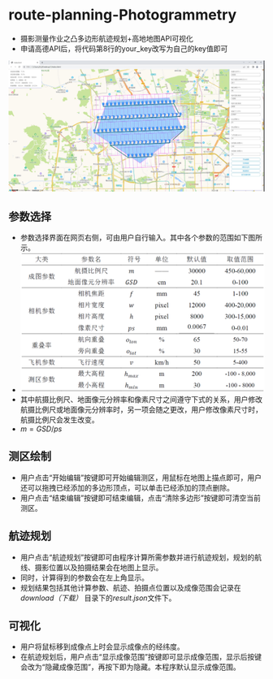 # route-planning-Photogrammetry
+ 摄影测量作业之凸多边形航迹规划+高地地图API可视化
+ 申请高德API后，将代码第8行的your_key改写为自己的key值即可
<img src="show.JPG" width="900px"/>

## 参数选择
 + 参数选择界面在网页右侧，可由用户自行输入。其中各个参数的范围如下图所示。
 + <img src="table.PNG" width="800px"/>
 + 其中航摄比例尺、地面像元分辨率和像素尺寸之间遵守下式的关系，用户修改航摄比例尺或地面像元分辨率时，另一项会随之更改，用户修改像素尺寸时，航摄比例尺会发生改变。
 + $m=GSD/ps$
## 测区绘制
+ 用户点击“开始编辑”按键即可开始编辑测区，用鼠标在地图上描点即可，用户还可以拖拽已经添加的多边形顶点，可以单击已经添加的顶点删除。
+ 用户点击“结束编辑”按键即可结束编辑，点击“清除多边形”按键即可清空当前测区。
## 航迹规划
+ 用户点击“航迹规划”按键即可由程序计算所需参数并进行航迹规划，规划的航线、摄影位置以及拍摄结果会在地图上显示。
+ 同时，计算得到的参数会在左上角显示。
+ 规划结果包括其他计算参数、航迹、拍摄点位置以及成像范围会记录在*download（下载）* 目录下的*result.json*文件下。
## 可视化
+ 用户将鼠标移到成像点上时会显示成像点的经纬度。
+ 在航迹规划后，用户点击“显示成像范围”按键即可显示成像范围，显示后按键会改为“隐藏成像范围”，再按下即为隐藏。本程序默认显示成像范围。
